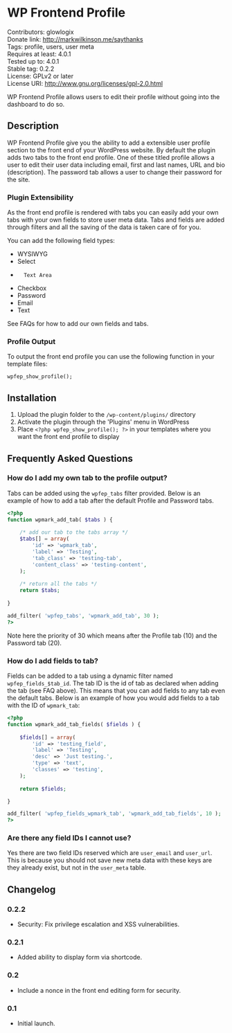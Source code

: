 # WP Frontend Profile

Contributors: glowlogix<br />
Donate link: http://markwilkinson.me/saythanks<br />
Tags: profile, users, user meta<br />
Requires at least: 4.0.1<br />
Tested up to: 4.0.1<br />
Stable tag: 0.2.2<br />
License: GPLv2 or later<br />
License URI: http://www.gnu.org/licenses/gpl-2.0.html

WP Frontend Profile allows users to edit their profile without going into the dashboard to do so.

## Description

WP Frontend Profile give you the ability to add a extensible user profile section to the front end of your WordPress website. By default the plugin adds two tabs to the front end profile. One of these titled profile allows a user to edit their user data including email, first and last names, URL and bio (description). The password tab allows a user to change their password for the site.

### Plugin Extensibility

As the front end profile is rendered with tabs you can easily add your own tabs with your own fields to store user meta data. Tabs and fields are added through filters and all the saving of the data is taken care of for you.

You can add the following field types:

*	WYSIWYG
*	Select
*       Text Area
*	Checkbox
*	Password
*	Email
*	Text

See FAQs for how to add our own fields and tabs.

### Profile Output

To output the front end profile you can use the following function in your template files:

```
wpfep_show_profile();
```

## Installation

1. Upload the plugin folder to the `/wp-content/plugins/` directory
1. Activate the plugin through the 'Plugins' menu in WordPress
1. Place `<?php wpfep_show_profile(); ?>` in your templates where you want the front end profile to display

## Frequently Asked Questions

### How do I add my own tab to the profile output?

Tabs can be added using the `wpfep_tabs` filter provided. Below is an example of how to add a tab after the default Profile and Password tabs.

```php
<?php
function wpmark_add_tab( $tabs ) {
	
	/* add our tab to the tabs array */
	$tabs[] = array(
		'id' => 'wpmark_tab',
		'label' => 'Testing',
		'tab_class' => 'testing-tab',
		'content_class' => 'testing-content',
	);
	
	/* return all the tabs */
	return $tabs;
	
}

add_filter( 'wpfep_tabs', 'wpmark_add_tab', 30 );
?>
```

Note here the priority of 30 which means after the Profile tab (10) and the Password tab (20).

### How do I add fields to tab?

Fields can be added to a tab using a dynamic filter named `wpfep_fields_$tab_id`. The tab ID is the id of tab as declared when adding the tab (see FAQ above). This means that you can add fields to any tab even the default tabs. Below is an example of how you would add fields to a tab with the ID of `wpmark_tab`:

```php
<?php
function wpmark_add_tab_fields( $fields ) {
	
	$fields[] = array(
		'id' => 'testing_field',
		'label' => 'Testing',
		'desc' => 'Just testing.',
		'type' => 'text',
		'classes' => 'testing',
	);
	
	return $fields;

}

add_filter( 'wpfep_fields_wpmark_tab', 'wpmark_add_tab_fields', 10 );
?>
```

### Are there any field IDs I cannot use?

Yes there are two field IDs reserved which are `user_email` and `user_url`. This is because you should not save new meta data with these keys are they already exist, but not in the `user_meta` table.

## Changelog

### 0.2.2
* Security: Fix privilege escalation and XSS vulnerabilities.

### 0.2.1
* Added ability to display form via shortcode.

### 0.2
* Include a nonce in the front end editing form for security.

### 0.1
* Initial launch.
